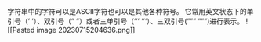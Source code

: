 字符串中的字符可以是ASCII字符也可以是其他各种符号。
它常用英文状态下的单引号（’ ’）、双引号（” ”）或者三单引号（’’’ ’’’）、三双引号(””” ”””)进行表示。
![[Pasted image 20230715204636.png]]


